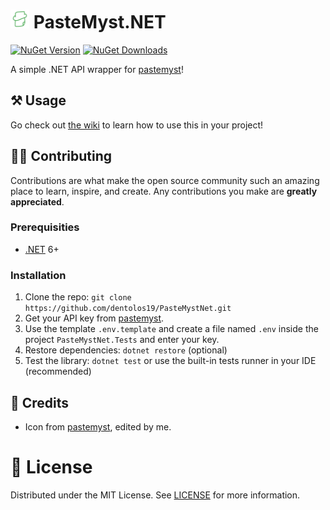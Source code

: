 <h1>
    <img src="docs/icon.png" alt="Icon" height="30">
    <span>PasteMyst.NET</span>
</h1>

[![NuGet Version](https://img.shields.io/nuget/v/PasteMystNet?logo=nuget)](https://nuget.org/packages/PasteMystNet)
[![NuGet Downloads](https://img.shields.io/nuget/dt/PasteMystNet)](https://nuget.org/packages/PasteMystNet)

A simple .NET API wrapper for [pastemyst](https://paste.myst.rs)!

## ⚒️ Usage

Go check out [the wiki](https://github.com/dentolos19/PasteMystNet/wiki) to learn how to use this in your project!

## 🧑‍💻 Contributing

Contributions are what make the open source community such an amazing place to learn, inspire, and create. Any contributions you make are **greatly appreciated**.

### Prerequisities

- [.NET](https://dot.net) 6+

### Installation

1. Clone the repo: `git clone https://github.com/dentolos19/PasteMystNet.git`
2. Get your API key from [pastemyst](https://paste.myst.rs/user/settings).
3. Use the template `.env.template` and create a file named `.env` inside the project `PasteMystNet.Tests` and enter your key.
4. Restore dependencies: `dotnet restore` (optional)
5. Test the library: `dotnet test` or use the built-in tests runner in your IDE (recommended)

## 💖 Credits

- Icon from [pastemyst](https://paste.myst.rs), edited by me.

# 📜 License

Distributed under the MIT License. See [LICENSE](./LICENSE) for more information.